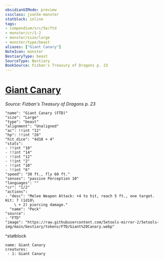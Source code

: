 ```yaml
---
obsidianUIMode: preview
cssclass: json5e-monster
statblock: inline
tags:
- compendium/src/5e/ftd
- monster/cr/1-2
- monster/size/large
- monster/type/beast
aliases: ["Giant Canary"]
NoteIcon: monster
BestiaryType: beast
SourceType: Bestiary
BookSource: Fizban's Treasury of Dragons p. 23
---
```

# [Giant Canary](2-Mechanics\CLI\bestiary\beast/giant-canary-ftd.md)
*Source: Fizban's Treasury of Dragons p. 23*  

```statblock
"name": "Giant Canary (FTD)"
"size": "Large"
"type": "beast"
"alignment": "Unaligned"
"ac": !!int "12"
"hp": !!int "26"
"hit_dice": "4d10 + 4"
"stats":
- !!int "10"
- !!int "14"
- !!int "12"
- !!int "2"
- !!int "10"
- !!int "6"
"speed": "30 ft., fly 60 ft."
"senses": "passive Perception 10"
"languages": ""
"cr": "1/2"
"actions":
- "desc": "Melee Weapon Attack: +4 to hit, reach 5 ft., one target. Hit: 7 (1d10\
    \ + 2) piercing damage."
  "name": "Peck"
"source":
- "FTD"
"image": "https://raw.githubusercontent.com/5etools-mirror-2/5etools-img/main/bestiary/tokens/FTD/Giant%20Canary.webp"
```
^statblock

```encounter-table
name: Giant Canary
creatures:
 - 1: Giant Canary
```